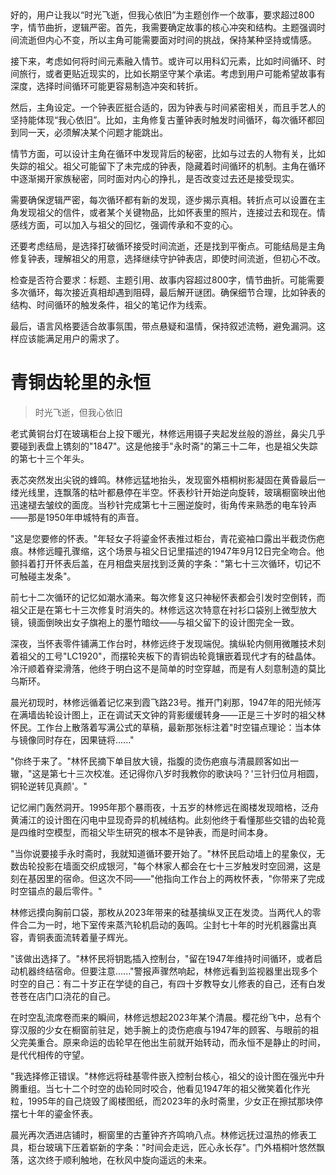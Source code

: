 <ReasoningChainRenderer>
好的，用户让我以“时光飞逝，但我心依旧”为主题创作一个故事，要求超过800字，情节曲折，逻辑严密。首先，我需要确定故事的核心冲突和结构。主题强调时间流逝但内心不变，所以主角可能需要面对时间的挑战，保持某种坚持或情感。

接下来，考虑如何将时间元素融入情节。或许可以用科幻元素，比如时间循环、时间旅行，或者更贴近现实的，比如长期坚守某个承诺。考虑到用户可能希望故事有深度，选择时间循环可能更容易制造冲突和转折。

然后，主角设定。一个钟表匠挺合适的，因为钟表与时间紧密相关，而且手艺人的坚持能体现“我心依旧”。比如，主角修复古董钟表时触发时间循环，每次循环都回到同一天，必须解决某个问题才能跳出。

情节方面，可以设计主角在循环中发现背后的秘密，比如与过去的人物有关，比如失踪的祖父。祖父可能留下了未完成的钟表，隐藏着时间循环的机制。主角在循环中逐渐揭开家族秘密，同时面对内心的挣扎，是否改变过去还是接受现实。

需要确保逻辑严密，每次循环都有新的发现，逐步揭示真相。转折点可以设置在主角发现祖父的信件，或者某个关键物品，比如怀表里的照片，连接过去和现在。情感线方面，可以加入与祖父的回忆，强调传承和不变的心。

还要考虑结局，是选择打破循环接受时间流逝，还是找到平衡点。可能结局是主角修复钟表，理解祖父的用意，选择继续守护钟表店，即使时间流逝，但初心不改。

检查是否符合要求：标题、主题引用、故事内容超过800字，情节曲折。可能需要多次循环，每次接近真相却遇到阻碍，最后解开谜团。确保细节合理，比如钟表的结构、时间循环的触发条件，祖父的笔记作为线索。

最后，语言风格要适合故事氛围，带点悬疑和温情，保持叙述流畅，避免漏洞。这样应该能满足用户的需求了。
</ReasoningChainRenderer>

# 青铜齿轮里的永恒

> 时光飞逝，但我心依旧

老式黄铜台灯在玻璃柜台上投下暖光，林修远用镊子夹起发丝般的游丝，鼻尖几乎要碰到表盘上镌刻的"1847"。这是他接手"永时斋"的第三十二年，也是祖父失踪的第七十三个年头。

表芯突然发出尖锐的蜂鸣。林修远猛地抬头，发现窗外梧桐树影凝固在黄昏最后一缕光线里，连飘落的枯叶都悬停在半空。怀表秒针开始逆向旋转，玻璃橱窗映出他迅速褪去皱纹的面庞。当秒针完成第七十三圈逆旋时，街角传来熟悉的电车铃声——那是1950年申城特有的声音。

"这是您要修的怀表。"年轻女子将鎏金怀表推过柜台，青花瓷袖口露出半截烫伤疤痕。林修远瞳孔骤缩，这个场景与祖父日记里描述的1947年9月12日完全吻合。他颤抖着打开怀表后盖，在月相盘夹层找到泛黄的字条："第七十三次循环，切记不可触碰主发条"。

前七十二次循环的记忆如潮水涌来。每次修复这只神秘怀表都会引发时空倒转，而祖父正是在第七十三次修复时消失的。林修远这次特意在衬衫口袋别上微型放大镜，镜面倒映出女子旗袍上的墨竹暗纹——与祖父留下的设计图完全一致。

深夜，当怀表零件铺满工作台时，林修远终于发现端倪。擒纵轮内侧用微雕技术刻着祖父的工号"LC1920"，而摆轮夹板下的青铜齿轮竟镶嵌着现代才有的硅晶体。冷汗顺着脊梁滑落，他终于明白这不是简单的时空穿越，而是有人刻意制造的莫比乌斯环。

晨光初现时，林修远循着记忆来到霞飞路23号。推开门刹那，1947年的阳光倾泻在满墙齿轮设计图上，正在调试天文钟的背影缓缓转身——正是三十岁时的祖父林怀民。工作台上散落着写满公式的草稿，最新那张标注着"时空锚点理论：当本体与镜像同时存在，因果链将......"

"你终于来了。"林怀民摘下单目放大镜，指腹的烫伤疤痕与清晨顾客如出一辙，"这是第七十三次校准。还记得你八岁时我教你的歌诀吗？'三针归位月相圆，铜轮逆转见真颜'。"

记忆闸门轰然洞开。1995年那个暴雨夜，十五岁的林修远在阁楼发现暗格，泛舟黄浦江的设计图在闪电中显现奇异的机械结构。此刻他终于看懂那些交错的齿轮竟是四维时空模型，而祖父毕生研究的根本不是钟表，而是时间本身。

"当你说要接手永时斋时，我就知道循环要开始了。"林怀民启动墙上的星象仪，无数齿轮投影在墙面交织成银河，"每个林家人都会在七十三岁触发时空回溯，这是刻在基因里的宿命。但这次不同——"他指向工作台上的两枚怀表，"你带来了完成时空锚点的最后零件。"

林修远摸向胸前口袋，那枚从2023年带来的硅基擒纵叉正在发烫。当两代人的零件合二为一时，地下室传来蒸汽轮机启动的轰鸣。尘封七十年的时光机器露出真容，青铜表面流转着量子辉光。

"该做出选择了。"林怀民将钥匙插入控制台，"留在1947年维持时间循环，或者启动机器终结宿命。但要注意......"警报声骤然响起，林修远看到监视器里出现多个时空的自己：有二十岁正在学徒的自己，有四十岁教导女儿修表的自己，还有白发苍苍在店门口浇花的自己。

在时空乱流席卷而来的瞬间，林修远想起2023年某个清晨。樱花纷飞中，总有个穿汉服的少女在橱窗前驻足，她手腕上的烫伤疤痕与1947年的顾客、与眼前的祖父完美重合。原来命运的齿轮早在他出生前就开始转动，而永恒不是静止的时间，是代代相传的守望。

"我选择修正错误。"林修远将硅基零件嵌入控制台核心，祖父的设计图在强光中升腾重组。当七十二个时空的齿轮同时咬合，他看见1947年的祖父微笑着化作光粒，1995年的自己烧毁了阁楼图纸，而2023年的永时斋里，少女正在擦拭那块停摆七十年的鎏金怀表。

晨光再次洒进店铺时，橱窗里的古董钟齐齐鸣响八点。林修远抚过温热的修表工具，柜台玻璃下压着崭新的字条："时间会走远，匠心永长存"。门外梧桐叶悠然飘落，这次终于顺利触地，在秋风中旋向遥远的未来。